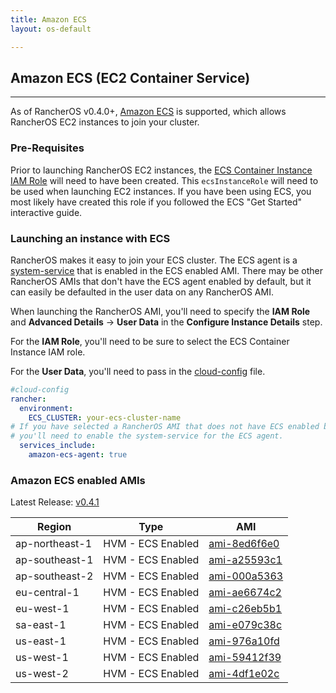 ```yaml
---
title: Amazon ECS
layout: os-default

---
```


## Amazon ECS (EC2 Container Service)
---

As of RancherOS v0.4.0+, [Amazon ECS](https://aws.amazon.com/ecs/) is supported, which allows RancherOS EC2 instances to join your cluster. 

### Pre-Requisites

Prior to launching RancherOS EC2 instances, the [ECS Container Instance IAM Role](http://docs.aws.amazon.com/AmazonECS/latest/developerguide/instance_IAM_role.html) will need to have been created. This `ecsInstanceRole` will need to be used when launching EC2 instances. If you have been using ECS, you most likely have created this role if you followed the ECS "Get Started" interactive guide. 

### Launching an instance with ECS

RancherOS makes it easy to join your ECS cluster. The ECS agent is a [system-service]({{site.baseurl}}/os/configuration/system-services/) that is enabled in the ECS enabled AMI. There may be other RancherOS AMIs that don't have the ECS agent enabled by default, but it can easily be defaulted in the user data on any RancherOS AMI. 

When launching the RancherOS AMI, you'll need to specify the **IAM Role** and **Advanced Details** -> **User Data** in the **Configure Instance Details** step. 

For the **IAM Role**, you'll need to be sure to select the ECS Container Instance IAM role. 

For the **User Data**, you'll need to pass in the [cloud-config]({{site.baseurl}}/os/cloud-config/) file.

```yaml
#cloud-config
rancher:
  environment:
    ECS_CLUSTER: your-ecs-cluster-name
# If you have selected a RancherOS AMI that does not have ECS enabled by default,
# you'll need to enable the system-service for the ECS agent.
  services_include:
    amazon-ecs-agent: true
```

### Amazon ECS enabled AMIs

Latest Release: [v0.4.1](https://github.com/rancher/os/releases/tag/v0.4.1)

Region | Type | AMI
---|--- | ---
ap-northeast-1 | HVM - ECS Enabled |  [ami-8ed6f6e0](https://console.aws.amazon.com/ec2/home?region=ap-northeast-1#launchInstanceWizard:ami=ami-8ed6f6e0)
ap-southeast-1 | HVM - ECS Enabled |  [ami-a25593c1](https://console.aws.amazon.com/ec2/home?region=ap-southeast-1#launchInstanceWizard:ami=ami-a25593c1)
ap-southeast-2 | HVM - ECS Enabled |  [ami-000a5363](https://console.aws.amazon.com/ec2/home?region=ap-southeast-2#launchInstanceWizard:ami=ami-000a5363)
eu-central-1 | HVM - ECS Enabled |  [ami-ae6674c2](https://console.aws.amazon.com/ec2/home?region=eu-central-1#launchInstanceWizard:ami=ami-ae6674c2)
eu-west-1 | HVM - ECS Enabled |  [ami-c26eb5b1](https://console.aws.amazon.com/ec2/home?region=eu-west-1#launchInstanceWizard:ami=ami-c26eb5b1)
sa-east-1 | HVM - ECS Enabled |  [ami-e079c38c](https://console.aws.amazon.com/ec2/home?region=sa-east-1#launchInstanceWizard:ami=ami-e079c38c)
us-east-1 | HVM - ECS Enabled |  [ami-976a10fd](https://console.aws.amazon.com/ec2/home?region=us-east-1#launchInstanceWizard:ami=ami-976a10fd)
us-west-1 | HVM - ECS Enabled |  [ami-59412f39](https://console.aws.amazon.com/ec2/home?region=us-west-1#launchInstanceWizard:ami=ami-59412f39)
us-west-2 | HVM - ECS Enabled |  [ami-4df1e02c](https://console.aws.amazon.com/ec2/home?region=us-west-2#launchInstanceWizard:ami=ami-4df1e02c)
